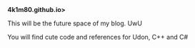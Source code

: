 <html>
<head>
<title>Aki's Blog</title>
</head>

<body>
<b>4k1m80.github.io></b><br>
<p>This will be the future space of my blog. UwU </p>
<p>You will find cute code and references for Udon, C++ and C# </p>
  
</body>
</html>
